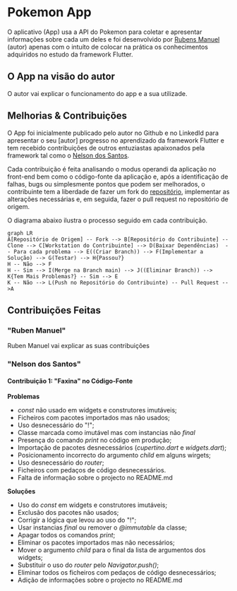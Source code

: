 # Pokemon App

O aplicativo (App) usa a API do Pokemon para coletar e apresentar informações sobre cada um deles e foi desenvolvido por [Rubens Manuel](https://www.linkedin.com/in/ruben-manuel-22a412218/) (autor) apenas com o intuíto de colocar na prática os conhecimentos adquiridos no estudo da framework Flutter.

  

## O App na visão do autor

O autor vai explicar o funcionamento do app e a sua utilizade.

  

## Melhorias & Contribuições

O App foi inicialmente publicado pelo autor no Github e no LinkedId para apresentar o seu \[autor] progresso no aprendizado da framework Flutter e tem recebido contribuições de outros entuziastas apaixonados pela framework tal como o [Nelson dos Santos](https://www.linkedin.com/in/nelson-jusserande-lopes-dos-santos/).

Cada contribuição é feita analisando o modus operandi da aplicação no front-end bem como o código-fonte da aplicação e, após a identificação de falhas, bugs ou simplesmente pontos que podem ser melhorados, o contribuinte tem a liberdade de fazer um fork do [repositório](https://github.com/RubenManuel24/Pokemon_app), implementar as alterações necessárias e, em seguida, fazer o pull request no repositório de origem.

O diagrama abaixo ilustra o processo seguido em cada contribuição.

```mermaid
graph LR
A[Repositório de Origem] -- Fork --> B[Repositório do Contribuinte] -- Clone --> C[Workstation do Contribuinte] --> D(Baixar Dependências)  -- Para cada problema --> E((Criar Branch)) --> F(Implementar a Solução) --> G(Testar) --> H{Passou?}
H -- Não --> F
H -- Sim --> I(Merge na Branch main) --> J((Eliminar Branch)) --> K{Tem Mais Problemas?} -- Sim --> E
K -- Não --> L(Push no Repositório do Contribuinte) -- Pull Request -->A

```

## Contribuições Feitas

### "Ruben Manuel"

Ruben Manuel vai explicar as suas contribuições

  

### "Nelson dos Santos"

#### Contribuição 1: "Faxina" no Código-Fonte

**Problemas**
* _const_ não usado em widgets e construtores imutáveis;
* Ficheiros com pacotes importados mas não usados;
* Uso desnecessário do "!";
* Classe marcada como imutável mas com instancias não _final_
* Presença do comando _print_ no código em produção;
* Importação de pacotes desnecessários (_cupertino.dart_ e _widgets.dart_);
* Posicionamento incorrecto do argumento _child_ em alguns wirgets;
* Uso desnecessário do _router_;
* Ficheiros com pedaços de código desnecessários.
* Falta de informação sobre o projecto no README.md

**Soluções**
* Uso do _const_ em widgets e construtores imutáveis;
* Exclusão dos pacotes não usados;
* Corrigir a lógica que levou ao uso do "!";
* Usar instancias _final_ ou remover o _@immutable_ da classe;
* Apagar todos os comandos _print_;
* Eliminar os pacotes importados mas não necessários;
* Mover o argumento _child_ para o final da lista de argumentos dos widgets;
* Substituir o uso do _router_ pelo _Navigator.push()_;
* Eliminar todos os ficheiros com pedaços de código desnecessários;
* Adição de informações sobre o projecto no README.md
